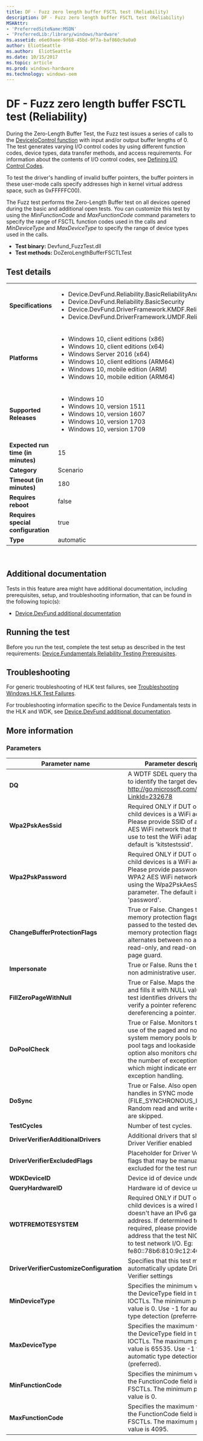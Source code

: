 ```yaml
---
title: DF - Fuzz zero length buffer FSCTL test (Reliability)
description: DF - Fuzz zero length buffer FSCTL test (Reliability)
MSHAttr:
- 'PreferredSiteName:MSDN'
- 'PreferredLib:/library/windows/hardware'
ms.assetid: e6e69aee-9f68-45bd-9f7a-baf860c9a0a0
author: EliotSeattle
ms.author:  EliotSeattle
ms.date: 10/15/2017
ms.topic: article
ms.prod: windows-hardware
ms.technology: windows-oem
---
```


# <span id="p_hlk_test.5f5f6c7e-d5db-4ff1-8cee-da47203ab070"></span>DF - Fuzz zero length buffer FSCTL test (Reliability)


During the Zero-Length Buffer Test, the Fuzz test issues a series of calls to the [DeviceIoControl function](https://msdn.microsoft.com/library/windows/desktop/aa363216) with input and/or output buffer lengths of 0. The test generates varying I/O control codes by using different function codes, device types, data transfer methods, and access requirements. For information about the contents of I/O control codes, see [Defining I/O Control Codes](https://msdn.microsoft.com/library/windows/hardware/ff543023).

To test the driver's handling of invalid buffer pointers, the buffer pointers in these user-mode calls specify addresses high in kernel virtual address space, such as 0xFFFFFC00).

The Fuzz test performs the Zero-Length Buffer test on all devices opened during the basic and additional open tests. You can customize this test by using the *MinFunctionCode* and *MaxFunctionCode* command parameters to specify the range of FSCTL function codes used in the calls and *MinDeviceType* and *MaxDeviceType* to specify the range of device types used in the calls.

-   **Test binary:** Devfund\_FuzzTest.dll
-   **Test methods:** DoZeroLengthBufferFSCTLTest

## Test details
|||
|---|---|
| **Specifications**  | <ul><li>Device.DevFund.Reliability.BasicReliabilityAndPerformance</li><li>Device.DevFund.Reliability.BasicSecurity</li><li>Device.DevFund.DriverFramework.KMDF.Reliability</li><li>Device.DevFund.DriverFramework.UMDF.Reliability</li></ul> |  
| **Platforms**   | <ul><li>Windows 10, client editions (x86)</li><li>Windows 10, client editions (x64)</li><li>Windows Server 2016 (x64)</li><li>Windows 10, client editions (ARM64)</li><li>Windows 10, mobile edition (ARM)</li><li>Windows 10, mobile edition (ARM64)</li></ul> |
| **Supported Releases** | <ul><li>Windows 10</li><li>Windows 10, version 1511</li><li>Windows 10, version 1607</li><li>Windows 10, version 1703</li><li>Windows 10, version 1709</li></ul> |
|**Expected run time (in minutes)**| 15 |
|**Category**| Scenario |
|**Timeout (in minutes)**| 180 |
|**Requires reboot**| false |
|**Requires special configuration**| true |
|**Type**| automatic |

 

## <span id="Additional_documentation"></span><span id="additional_documentation"></span><span id="ADDITIONAL_DOCUMENTATION"></span>Additional documentation


Tests in this feature area might have additional documentation, including prerequisites, setup, and troubleshooting information, that can be found in the following topic(s):

-   [Device.DevFund additional documentation](device-devfund-additional-documentation.md)

## <span id="Running_the_test"></span><span id="running_the_test"></span><span id="RUNNING_THE_TEST"></span>Running the test


Before you run the test, complete the test setup as described in the test requirements: [Device.Fundamentals Reliability Testing Prerequisites](devicefundamentals-reliability-testing-prerequisites.md).

## <span id="Troubleshooting"></span><span id="troubleshooting"></span><span id="TROUBLESHOOTING"></span>Troubleshooting


For generic troubleshooting of HLK test failures, see [Troubleshooting Windows HLK Test Failures](..\user\troubleshooting-windows-hlk-test-failures.md).

For troubleshooting information specific to the Device Fundamentals tests in the HLK and WDK, see [Device.DevFund additional documentation](device-devfund-additional-documentation.md).

## <span id="More_information"></span><span id="more_information"></span><span id="MORE_INFORMATION"></span>More information


### <span id="Parameters"></span><span id="parameters"></span><span id="PARAMETERS"></span>Parameters

| Parameter name                           | Parameter description                                                                                                                                                                                                                                   |
|------------------------------------------|---------------------------------------------------------------------------------------------------------------------------------------------------------------------------------------------------------------------------------------------------------|
| **DQ**                                   | A WDTF SDEL query that is used to identify the target device(s) - http://go.microsoft.com/fwlink/?LinkId=232678                                                                                                                                         |
| **Wpa2PskAesSsid**                       | Required ONLY if DUT or one of its child devices is a WiFi adapter. Please provide SSID of a WPA2 AES WiFi network that the test can use to test the WiFi adapter. The default is 'kitstestssid'.                                                       |
| **Wpa2PskPassword**                      | Required ONLY if DUT or one of its child devices is a WiFi adapter. Please provide password of the WPA2 AES WiFi network specified using the Wpa2PskAesSsid parameter. The default is 'password'.                                                       |
| **ChangeBufferProtectionFlags**          | True or False. Changes the memory protection flags of buffers passed to the tested device. The memory protection flags alternates between no access, read-only, and read-only with page guard.                                                          |
| **Impersonate**                          | True or False. Runs the test as a non administrative user.                                                                                                                                                                                              |
| **FillZeroPageWithNull**                 | True or False. Maps the zero page and fills it with NULL values. This test identifies drivers that do not verify a pointer reference before dereferencing a pointer.                                                                                    |
| **DoPoolCheck**                          | True or False. Monitors the driver's use of the paged and nonpaged system memory pools by using pool tags and lookaside lists. This option also monitors changes in the number of exceptions handled which might indicate errors in exception handling. |
| **DoSync**                               | True or False. Also opens device handles in SYNC mode (FILE\_SYNCHRONOUS\_IO\_ALERT). Random read and write operations are skipped.                                                                                                                     |
| **TestCycles**                           | Number of test cycles.                                                                                                                                                                                                                                  |
| **DriverVerifierAdditionalDrivers**      | Additional drivers that should have Driver Verifier enabled                                                                                                                                                                                             |
| **DriverVerifierExcludedFlags**          | Placeholder for Driver Verifier flags that may be manually excluded for the test run                                                                                                                                                                    |
| **WDKDeviceID**                          | Device id of device under test                                                                                                                                                                                                                          |
| **QueryHardwareID**                      | Hardware id of device under test                                                                                                                                                                                                                        |
| **WDTFREMOTESYSTEM**                     | Required ONLY if DUT or one of its child devices is a wired NIC that doesn't have an IPv6 gateway address. If determined to be required, please provide an IPv6 address that the test NIC can ping to test network I/O. Eg: fe80::78b6:810:9c12:46cd    |
| **DriverVerifierCustomizeConfiguration** | Specifies that this test may want to automatically update Driver Verifier settings                                                                                                                                                                      |
| **MinDeviceType**                        | Specifies the minimum value of the DeviceType field in the IOCTLs. The minimum possible value is 0. Use -1 for automatic type detection (preferred).                                                                                                    |
| **MaxDeviceType**                        | Specifies the maximum value of the DeviceType field in the IOCTLs. The maximum possible value is 65535. Use -1 for automatic type detection (preferred).                                                                                                |
| **MinFunctionCode**                      | Specifies the minimum value of the FunctionCode field in the FSCTLs. The minimum possible value is 0.                                                                                                                                                   |
| **MaxFunctionCode**                      | Specifies the maximum value of the FunctionCode field in the FSCTLs. The maximum possible value is 4095.                                                                                                                                                |

 

 

 






